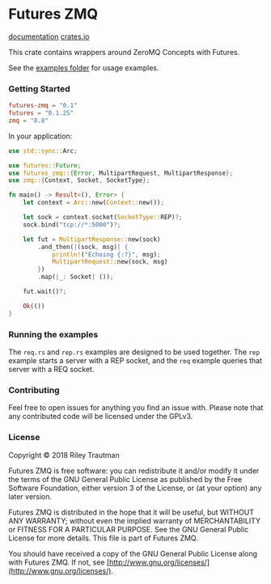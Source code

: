 # Futures ZMQ

[documentation](https://docs.rs/futures-zmq/)
[crates.io](https://crates.io/crates/futures-zmq)

This crate contains wrappers around ZeroMQ Concepts with Futures.

See the [examples folder](https://git.asonix.dog/asonix/async-zmq/src/branch/development/futures-zmq/examples) for usage examples.

### Getting Started

```toml
futures-zmq = "0.1"
futures = "0.1.25"
zmq = "0.8"
```

In your application:
```rust
use std::sync::Arc;

use futures::Future;
use futures_zmq::{Error, MultipartRequest, MultipartResponse};
use zmq::{Context, Socket, SocketType};

fn main() -> Result<(), Error> {
    let context = Arc::new(Context::new());

    let sock = context.socket(SocketType::REP)?;
    sock.bind("tcp://*:5000")?;

    let fut = MultipartResponse::new(sock)
        .and_then(|(sock, msg)| {
            println!("Echoing {:?}", msg);
            MultipartRequest::new(sock, msg)
        })
        .map(|_: Socket| ());

    fut.wait()?;

    Ok(())
}
```

### Running the examples
The `req.rs` and `rep.rs` examples are designed to be used together. The `rep` example starts a server with a REP socket, and the `req` example queries that server with a REQ socket.


### Contributing
Feel free to open issues for anything you find an issue with. Please note that any contributed code will be licensed under the GPLv3.

### License

Copyright © 2018 Riley Trautman

Futures ZMQ is free software: you can redistribute it and/or modify it under the terms of the GNU General Public License as published by the Free Software Foundation, either version 3 of the License, or (at your option) any later version.

Futures ZMQ is distributed in the hope that it will be useful, but WITHOUT ANY WARRANTY; without even the implied warranty of MERCHANTABILITY or FITNESS FOR A PARTICULAR PURPOSE. See the GNU General Public License for more details. This file is part of Futures ZMQ.

You should have received a copy of the GNU General Public License along with Futures ZMQ. If not, see [http://www.gnu.org/licenses/](http://www.gnu.org/licenses/).
